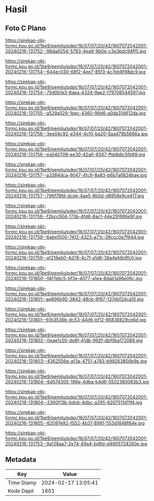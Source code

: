 # Hasil

## Foto C Plano

https://sirekap-obj-formc.kpu.go.id/1be9/pemilu/pdpr/16/07/07/20/42/1607072042001-20240216-131752--98da9254-5783-4ea9-9b0e-c3e3bdc94ff5.jpg

https://sirekap-obj-formc.kpu.go.id/1be9/pemilu/pdpr/16/07/07/20/42/1607072042001-20240216-131754--644ec030-68f2-4ee7-85f3-4c7eb8f98dc9.jpg

https://sirekap-obj-formc.kpu.go.id/1be9/pemilu/pdpr/16/07/07/20/42/1607072042001-20240216-131754--75d0b1e3-6aea-4324-9ae2-f79708544597.jpg

https://sirekap-obj-formc.kpu.go.id/1be9/pemilu/pdpr/16/07/07/20/42/1607072042001-20240216-131755--a529a529-1bec-4360-99d6-a0da314612da.jpg

https://sirekap-obj-formc.kpu.go.id/1be9/pemilu/pdpr/16/07/07/20/42/1607072042001-20240216-131756--3ee04c92-e344-4cf0-ba20-6aa479b5666a.jpg

https://sirekap-obj-formc.kpu.go.id/1be9/pemilu/pdpr/16/07/07/20/42/1607072042001-20240216-131756--ea540709-ee30-42a6-9347-ffddb6c5fb89.jpg

https://sirekap-obj-formc.kpu.go.id/1be9/pemilu/pdpr/16/07/07/20/42/1607072042001-20240216-131757--a2084dca-9047-4fc9-8a83-b6b7a6824bae.jpg

https://sirekap-obj-formc.kpu.go.id/1be9/pemilu/pdpr/16/07/07/20/42/1607072042001-20240216-131757--796f78fd-dcde-4ae5-8b0d-d8958e9ce417.jpg

https://sirekap-obj-formc.kpu.go.id/1be9/pemilu/pdpr/16/07/07/20/42/1607072042001-20240216-131758--f2bcc50d-173b-4fd6-8ac1-44e25f686e9f.jpg

https://sirekap-obj-formc.kpu.go.id/1be9/pemilu/pdpr/16/07/07/20/42/1607072042001-20240216-131759--6abe1000-7412-4323-a71c-38ccc0e7f644.jpg

https://sirekap-obj-formc.kpu.go.id/1be9/pemilu/pdpr/16/07/07/20/42/1607072042001-20240216-131759--af218eb0-4d78-4c7f-a1d6-38a4efdb9fc0.jpg

https://sirekap-obj-formc.kpu.go.id/1be9/pemilu/pdpr/16/07/07/20/42/1607072042001-20240216-131800--f4f7e6c5-bf3e-4077-a1ea-8dab1a96e06c.jpg

https://sirekap-obj-formc.kpu.go.id/1be9/pemilu/pdpr/16/07/07/20/42/1607072042001-20240216-131801--ae896b95-3842-48cb-9f87-137ebf2dca10.jpg

https://sirekap-obj-formc.kpu.go.id/1be9/pemilu/pdpr/16/07/07/20/42/1607072042001-20240216-131801--61b3536b-dc53-44d6-bf12-86838829ce6d.jpg

https://sirekap-obj-formc.kpu.go.id/1be9/pemilu/pdpr/16/07/07/20/42/1607072042001-20240216-131802--0eae1c05-de8f-41db-992f-db10ba172089.jpg

https://sirekap-obj-formc.kpu.go.id/1be9/pemilu/pdpr/16/07/07/20/42/1607072042001-20240216-131803--4362556e-af3a-4751-a783-b99263856b9e.jpg

https://sirekap-obj-formc.kpu.go.id/1be9/pemilu/pdpr/16/07/07/20/42/1607072042001-20240216-131804--6d574305-196e-4dba-b4d6-5502360063b3.jpg

https://sirekap-obj-formc.kpu.go.id/1be9/pemilu/pdpr/16/07/07/20/42/1607072042001-20240216-131804--2360f13b-bdcb-4dbc-a295-8207511d11f4.jpg

https://sirekap-obj-formc.kpu.go.id/1be9/pemilu/pdpr/16/07/07/20/42/1607072042001-20240216-131805--62097e92-f552-4b31-8991-553d1848f84e.jpg

https://sirekap-obj-formc.kpu.go.id/1be9/pemilu/pdpr/16/07/07/20/42/1607072042001-20240216-131753--9a128aa7-2e74-49a4-bd9d-d4905724260e.jpg


## Metadata

| Key        | Value               |
| ---------- | ------------------- |
| Time Stamp | 2024-02-17 13:05:41 |
| Kode Dapil | 1601                |




